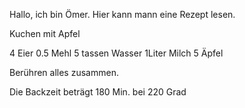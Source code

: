 Hallo, ich bin Ömer. Hier kann mann eine Rezept lesen.

Kuchen mit Apfel

4 Eier
 0.5 Mehl
5 tassen Wasser
1Liter Milch
5 Äpfel

Berühren alles zusammen.


Die Backzeit beträgt 180 Min. bei 220 Grad